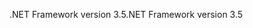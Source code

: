 <span data-ttu-id="0f88e-101">.NET Framework version 3.5</span><span class="sxs-lookup"><span data-stu-id="0f88e-101">.NET Framework version 3.5</span></span>